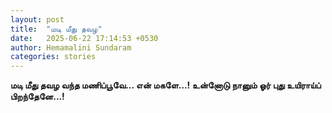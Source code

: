 ```yaml
---
layout: post
title:  "மடி மீது தவழ"
date:   2025-06-22 17:14:53 +0530
author: Hemamalini Sundaram
categories: stories
---
```


**மடி மீது தவழ வந்த மணிப்பூவே\... என் மகளே\...! உன்னோடு நானும் ஓர் புது உயிராய்ப்
பிறந்தேனே\...!**
